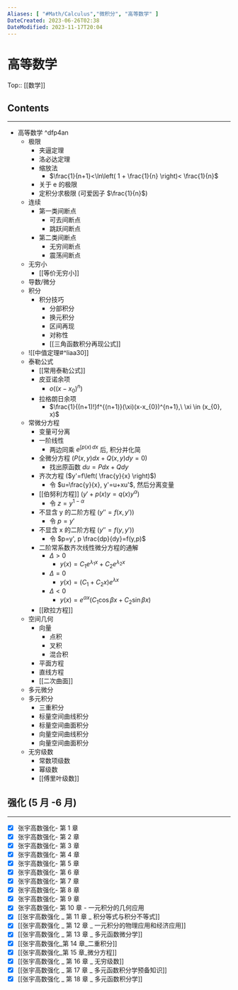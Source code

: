 ```yaml
---
Aliases: [ "#Math/Calculus","微积分", "高等数学" ]
DateCreated: 2023-06-26T02:38
DateModified: 2023-11-17T20:04
---
```

# 高等数学
Top:: [[数学]]

## Contents
---
- 高等数学 ^dfp4an
	- 极限
		- 夹逼定理
		- 洛必达定理
		- 缩放法
			- $\frac{1}{n+1}<\ln\left( 1 + \frac{1}{n} \right)< \frac{1}{n}$
		- 关于 e 的极限
		- 定积分求极限 (可爱因子 $\frac{1}{n}$)
	- 连续
		- 第一类间断点
			- 可去间断点
			- 跳跃间断点
		- 第二类间断点
			- 无穷间断点
			- 震荡间断点
	- 无穷小
		- [[等价无穷小]]
	- 导数/微分
	- 积分
		- 积分技巧
			- 分部积分
			- 换元积分
			- 区间再现
			- 对称性
			- [[三角函数积分再现公式]]
	- ![[中值定理#^liaa30]]
	- 泰勒公式
		- [[常用泰勒公式]]
		- 皮亚诺余项
			- $o((x-x_{0})^{n})$
		- 拉格朗日余项
			- $\frac{1}{(n+1)!}f^{(n+1)}(\xi)(x-x_{0})^{n+1},\ \xi \in (x_{0}, x)$
	- 常微分方程
		- 变量可分离
		- 一阶线性
			- 两边同乘 $e^{\int p(x) \, dx}$ 后, 积分并化简
		- 全微分方程 ($P(x,y)dx+Q(x,y)dy=0$)
			- 找出原函数 $du=Pdx+Qdy$
		- 齐次方程 ($y'=f\left( \frac{y}{x} \right)$)
			- 令 $u=\frac{y}{x}, y'=u+xu'$, 然后分离变量
		- [[伯努利方程]] ($y'+p(x)y=q(x)y^{\alpha}$)
			- 令 $z=y^{1-\alpha}$
		- 不显含 y 的二阶方程 ($y''=f(x,y')$)
			- 令 $p=y'$
		- 不显含 x 的二阶方程 ($y''=f(y,y')$)
			- 令 $p=y', p \frac{dp}{dy}=f(y,p)$
		- 二阶常系数齐次线性微分方程的通解
			- $\Delta>0$
				- $y(x) = C_{1}e^{\lambda_{1}x}+C_{2}e^{\lambda_{2}x}$
			- $\Delta=0$
				- $y(x)=(C_{1}+C_{2}x)e^{\lambda x}$
			- $\Delta<0$
				- $y(x)=e^{\alpha x}(C_{1}\cos\beta x+C_{2}\sin\beta x)$
		- [[欧拉方程]]
	- 空间几何
		- 向量
			- 点积
			- 叉积
			- 混合积
		- 平面方程
		- 直线方程
		- [[二次曲面]]
	- 多元微分
	- 多元积分
		- 三重积分
		- 标量空间曲线积分
		- 标量空间曲面积分
		- 向量空间曲线积分
		- 向量空间曲面积分
	- 无穷级数
		- 常数项级数
		- 幂级数
		- [[傅里叶级数]]

## 强化 (5 月 -6 月)
---
- [x] 张宇高数强化\- 第 1 章
- [x] 张宇高数强化\- 第 2 章
- [x] 张宇高数强化\- 第 3 章
- [x] 张宇高数强化\- 第 4 章
- [x] 张宇高数强化\- 第 5 章
- [x] 张宇高数强化\- 第 6 章
- [x] 张宇高数强化\- 第 7 章
- [x] 张宇高数强化\- 第 8 章
- [x] 张宇高数强化\- 第 9 章
- [x] 张宇高数强化\- 第 10 章 - 一元积分的几何应用
- [x] [[张宇高数强化 _ 第 11 章 _ 积分等式与积分不等式]]
- [x] [[张宇高数强化 _ 第 12 章 _ 一元积分的物理应用和经济应用]]
- [x] [[张宇高数强化 _ 第 13 章 _ 多元函数微分学]]
- [x] [[张宇高数强化_第 14 章_二重积分]]
- [x] [[张宇高数强化_第 15 章_微分方程]]
- [x] [[张宇高数强化 _ 第 16 章 _ 无穷级数]]
- [x] [[张宇高数强化 _ 第 17 章 _ 多元函数积分学预备知识]]
- [x] [[张宇高数强化 _ 第 18 章 _ 多元函数积分学]]
